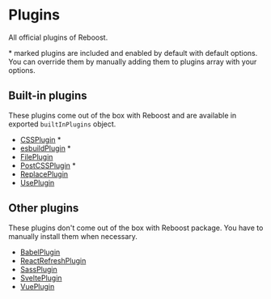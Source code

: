 # Plugins
All official plugins of Reboost.

\* marked plugins are included and enabled by default with default options.
You can override them by manually adding them to plugins array with your options.

## Built-in plugins
These plugins come out of the box with Reboost and
are available in exported `builtInPlugins` object.

- [CSSPlugin](./built-in-plugins/css.md) *
- [esbuildPlugin](./built-in-plugins/esbuild.md) *
- [FilePlugin](./built-in-plugins/file.md)
- [PostCSSPlugin](./built-in-plugins/postcss.md) *
- [ReplacePlugin](./built-in-plugins/replace.md)
- [UsePlugin](./built-in-plugins/use.md)

## Other plugins
These plugins don't come out of the box with Reboost package.
You have to manually install them when necessary.

- [BabelPlugin](../packages/plugin-babel/README.md)
- [ReactRefreshPlugin](../packages/plugin-react-refresh/README.md)
- [SassPlugin](../packages/plugin-sass/README.md)
- [SveltePlugin](../packages/plugin-svelte/README.md)
- [VuePlugin](../packages/plugin-vue/README.md)
